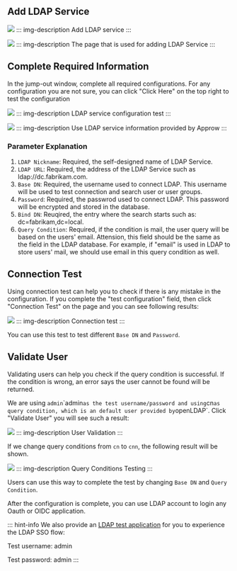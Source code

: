 <IntegrationDetailCard :title="`Setup LDAP Server configuration in ${$localeConfig.brandName}`">

## Add LDAP Service

![](https://cdn.authing.cn/blog/20201107163714.png)
::: img-description
Add LDAP service
:::

![](https://cdn.authing.cn/blog/20201107163722.png)
::: img-description
The page that is used for adding LDAP Service
:::

## Complete Required Information

In the jump-out window, complete all required configurations. For any configuration you are not sure, you can click "Click Here" on the top right to test the configuration

![](https://cdn.authing.cn/blog/20201107163734.png)
::: img-description
LDAP service configuration test
:::

![](https://cdn.authing.cn/blog/20201107163752.png)
::: img-description
Use LDAP service information provided by Approw
:::

### Parameter Explanation <a id="&#x53C2;&#x6570;&#x89E3;&#x91CA;"></a>

1. `LDAP Nickname`: Required, the self-designed name of LDAP Service.
2. `LDAP URL`: Required, the address of the LDAP Service such as ldap://dc.fabrikam.com.
3. `Base DN`: Required, the username used to connect LDAP. This username will be used to test connection and search user or user groups.
4. `Password`: Required, the passwrod used to connect LDAP. This password will be encrypted and stored in the database.
5. `Bind DN`: Reuqired, the entry where the search starts such as: dc=fabrikam,dc=local.
6. `Query Condition`: Required, if the condition is mail, the user query will be based on the users' email. Attension, this field should be the same as the field in the LDAP database. For example, if "email" is used in LDAP to store users' mail, we should use email in this query condition as well. 

## Connection Test

Using connection test can help you to check if there is any mistake in the configuration. If you complete the "test configuration" field, then click "Connection Test" on the page and you can see following results:

![](https://cdn.authing.cn/blog/20201107165043.png)
::: img-description
Connection test
:::

You can use this test to test different `Base DN` and `Password`.

## Validate User

Validating users can help you check if the query condition is successful. If the condition is wrong, an error says the user cannot be found will be returned. 

We are using `admin`\`admin` as the test username/password and using `cn` as query condition, which is an default user provided by `openLDAP`. Click "Validate User" you will see such a result: 

![](https://cdn.authing.cn/blog/20201107163802.png)
::: img-description
User Validation
:::

If we change query conditions from `cn` to `cnn`, the following result will be shown.

![](https://cdn.authing.cn/blog/20201107163810.png)
::: img-description
Query Conditions Testing
:::

Users can use this way to complete the test by changing `Base DN` and `Query Condition`.

After the configuration is complete, you can use LDAP account to login any Oauth or OIDC application.

::: hint-info
We also provide an [LDAP test application](https://ldap-test.authing.cn) for you to experience the LDAP SSO flow:

Test username: admin

Test password: admin
:::


</IntegrationDetailCard>
